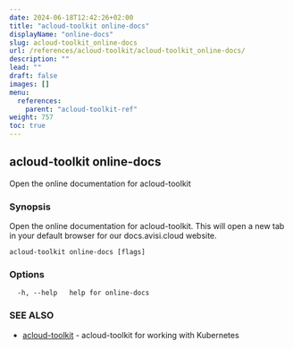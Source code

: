 ```yaml
---
date: 2024-06-18T12:42:26+02:00
title: "acloud-toolkit online-docs"
displayName: "online-docs"
slug: acloud-toolkit_online-docs
url: /references/acloud-toolkit/acloud-toolkit_online-docs/
description: ""
lead: ""
draft: false
images: []
menu:
  references:
    parent: "acloud-toolkit-ref"
weight: 757
toc: true
---
```

## acloud-toolkit online-docs

Open the online documentation for acloud-toolkit

### Synopsis

Open the online documentation for acloud-toolkit. This will open a new tab in your default browser for our docs.avisi.cloud website.

```
acloud-toolkit online-docs [flags]
```

### Options

```
  -h, --help   help for online-docs
```

### SEE ALSO

* [acloud-toolkit](/references/acloud-toolkit/acloud-toolkit/)	 - acloud-toolkit for working with Kubernetes

